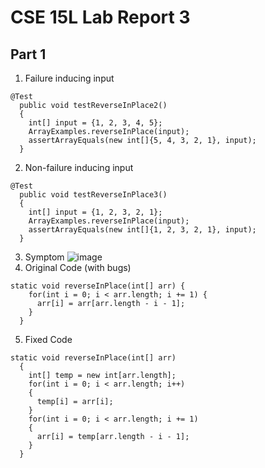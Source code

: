 # CSE 15L Lab Report 3

## Part 1
1. Failure inducing input
```
@Test
  public void testReverseInPlace2()
  {
    int[] input = {1, 2, 3, 4, 5};
    ArrayExamples.reverseInPlace(input);
    assertArrayEquals(new int[]{5, 4, 3, 2, 1}, input);
  }
```
2. Non-failure inducing input
```
@Test
  public void testReverseInPlace3()
  {
    int[] input = {1, 2, 3, 2, 1};
    ArrayExamples.reverseInPlace(input);
    assertArrayEquals(new int[]{1, 2, 3, 2, 1}, input);
  }
```
3. Symptom
![image](https://github.com/goondocx/cse15l-lab-reports/assets/100145953/2fe5e0f1-6aed-4860-a802-de64302c1245)
5. Original Code (with bugs)
```
static void reverseInPlace(int[] arr) {
    for(int i = 0; i < arr.length; i += 1) {
      arr[i] = arr[arr.length - i - 1];
    }
  }
```
5. Fixed Code
```
static void reverseInPlace(int[] arr) 
  {
    int[] temp = new int[arr.length];
    for(int i = 0; i < arr.length; i++)
    {
      temp[i] = arr[i];
    }
    for(int i = 0; i < arr.length; i += 1) 
    {
      arr[i] = temp[arr.length - i - 1];
    }
  }
```
